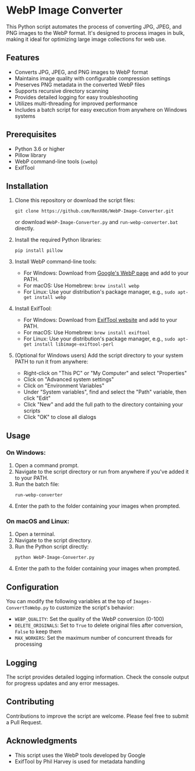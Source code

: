 # WebP Image Converter

This Python script automates the process of converting JPG, JPEG, and PNG images to the WebP format. It's designed to process images in bulk, making it ideal for optimizing large image collections for web use.

## Features

- Converts JPG, JPEG, and PNG images to WebP format
- Maintains image quality with configurable compression settings
- Preserves PNG metadata in the converted WebP files
- Supports recursive directory scanning
- Provides detailed logging for easy troubleshooting
- Utilizes multi-threading for improved performance
- Includes a batch script for easy execution from anywhere on Windows systems

## Prerequisites

- Python 3.6 or higher
- Pillow library
- WebP command-line tools (`cwebp`)
- ExifTool

## Installation

1. Clone this repository or download the script files:
   ```
   git clone https://github.com/RenX86/WebP-Image-Converter.git
   ```
   or download `WebP-Image-Converter.py` and `run-webp-converter.bat` directly.

2. Install the required Python libraries:
   ```
   pip install pillow
   ```

3. Install WebP command-line tools:
   - For Windows: Download from [Google's WebP page](https://developers.google.com/speed/webp/download) and add to your PATH.
   - For macOS: Use Homebrew: `brew install webp`
   - For Linux: Use your distribution's package manager, e.g., `sudo apt-get install webp`

4. Install ExifTool:
   - For Windows: Download from [ExifTool website](https://exiftool.org/) and add to your PATH.
   - For macOS: Use Homebrew: `brew install exiftool`
   - For Linux: Use your distribution's package manager, e.g., `sudo apt-get install libimage-exiftool-perl`

5. (Optional for Windows users) Add the script directory to your system PATH to run it from anywhere:
   - Right-click on "This PC" or "My Computer" and select "Properties"
   - Click on "Advanced system settings"
   - Click on "Environment Variables"
   - Under "System variables", find and select the "Path" variable, then click "Edit"
   - Click "New" and add the full path to the directory containing your scripts
   - Click "OK" to close all dialogs

## Usage

### On Windows:

1. Open a command prompt.
2. Navigate to the script directory or run from anywhere if you've added it to your PATH.
3. Run the batch file:
   ```
   run-webp-converter
   ```
4. Enter the path to the folder containing your images when prompted.

### On macOS and Linux:

1. Open a terminal.
2. Navigate to the script directory.
3. Run the Python script directly:
   ```
   python WebP-Image-Converter.py
   ```
4. Enter the path to the folder containing your images when prompted.

## Configuration

You can modify the following variables at the top of `Images-ConvertToWebp.py` to customize the script's behavior:

- `WEBP_QUALITY`: Set the quality of the WebP conversion (0-100)
- `DELETE_ORIGINALS`: Set to `True` to delete original files after conversion, `False` to keep them
- `MAX_WORKERS`: Set the maximum number of concurrent threads for processing

## Logging

The script provides detailed logging information. Check the console output for progress updates and any error messages.

## Contributing

Contributions to improve the script are welcome. Please feel free to submit a Pull Request.

## Acknowledgments

- This script uses the WebP tools developed by Google
- ExifTool by Phil Harvey is used for metadata handling
